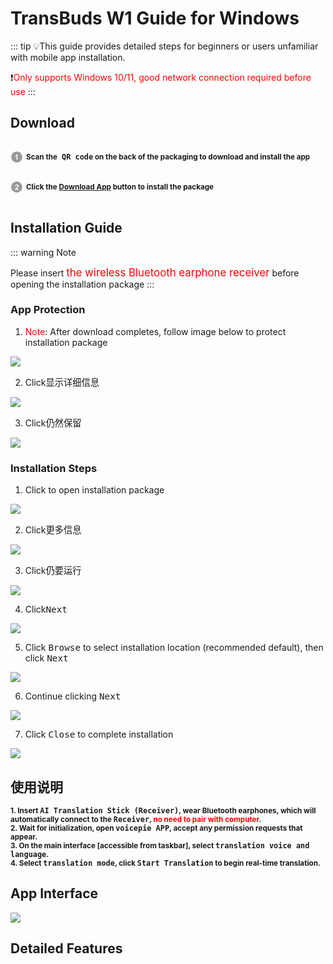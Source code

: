 # TransBuds W1 Guide for Windows

::: tip 💡This guide provides detailed steps for beginners or users unfamiliar with mobile app installation.

❗️<font style="color: red">Only supports Windows 10/11, good network connection required before use</font>
:::

## Download

<p style="display: inline-block; vertical-align: middle; margin-right: 5px;">
  <svg t="1731483445691" class="icon" viewBox="0 0 1024 1024" version="1.1" xmlns="http://www.w3.org/2000/svg" p-id="22931" width="20" height="20">
    <path d="M512.045025 962.874851c-248.349251 0-449.65507-201.846124-449.65507-450.919876 0-248.984724 201.305819-450.830849 449.65507-450.830849 248.261247 0 449.565019 201.846124 449.565019 450.830849C961.610044 761.028727 760.306272 962.874851 512.045025 962.874851L512.045025 962.874851zM572.751642 289.933345l-69.211315 0c-9.766434 27.322275-27.685549 51.116191-53.835116 71.65497-26.054399 20.446681-50.302663 34.288944-72.557526 41.61684l0 77.535911c42.346457-14.023388 79.07701-35.555797 110.197798-64.778352l0 322.720076 85.406159 0L572.751642 289.933345 572.751642 289.933345z" fill="#999999" p-id="22932"></path>
  </svg>
</p><strong><small>Scan the<big><code> QR code</code></big> on the back of the packaging to download and install the app</small></strong><br>

<p style="display: inline-block; vertical-align: middle; margin-right: 5px;">
  <svg t="1731484117001" class="icon" viewBox="0 0 1024 1024" version="1.1" xmlns="http://www.w3.org/2000/svg" p-id="24111" width="20" height="20">
    <path d="M511.950881 962.833919c-248.254084 0-449.561949-201.849194-449.561949-450.833919S263.696798 61.166081 511.950881 61.166081c248.353344 0 449.659163 201.848171 449.659163 450.832895S760.305249 962.833919 511.950881 962.833919L511.950881 962.833919zM662.141532 665.532769 492.320798 665.532769c4.433986-7.780197 10.224876-15.652492 17.46579-23.793916 7.143701-8.142447 24.246217-24.608467 51.2922-49.399083 27.053146-24.789593 45.695738-43.788296 56.095599-56.997132 15.566534-19.905352 26.962072-38.904055 34.202986-57.08923 7.147794-18.186198 10.765181-37.366026 10.765181-57.45148 0-35.374672-12.573363-64.87045-37.636179-88.665389-25.15389-23.793916-59.715033-35.646871-103.595426-35.646871-40.077787 0-73.464175 10.222829-100.246145 30.761608-26.689872 20.537755-42.61047 54.374398-47.676859 101.602026l85.408205 8.504698c1.629103-25.060769 7.688099-42.974767 18.0941-53.740972 10.492982-10.766205 24.608467-16.194844 42.340317-16.194844 17.915022 0 31.940456 5.15644 42.070164 15.380292 10.226922 10.313903 15.293311 24.970718 15.293311 44.061518 0 17.281595-5.884011 34.742269-17.640776 52.475142-8.69094 12.846586-32.212656 37.184901-70.665433 73.194022-47.772027 44.512796-79.794347 80.250742-95.994308 107.120716-16.192797 26.962072-25.877367 55.461149-29.127388 85.498256l299.375391 0L662.141532 665.532769 662.141532 665.532769z" fill="#999999" p-id="24112"></path>
  </svg>
</p><strong><small>Click the <a href="https://kikago.tech/bridge/download">Download App</a> button to install the package</small></strong>

## Installation Guide

::: warning Note

Please insert <big><font style="color: red">the wireless Bluetooth earphone receiver</font></big> before opening the installation package
:::

### App Protection

1. <font style="color: red">Note</font>: After download completes, follow image below to protect installation package

![](https://bu.dusays.com/2024/11/15/6736fab95af2c.webp)

2. Click<big><code>显示详细信息</code></big>

![](https://bu.dusays.com/2024/11/15/6736fab95f949.webp)

3. Click<big><code>仍然保留</code></big>

![](https://bu.dusays.com/2024/11/15/6736fab963dbd.webp)

### Installation Steps

1. Click to open installation package

![](https://bu.dusays.com/2024/11/15/6736fcb18082a.webp)

2. Click<big><code>更多信息</code></big>

![](https://bu.dusays.com/2024/11/15/6736fe4bec81f.png)

3. Click<big><code>仍要运行</code></big>

![](https://bu.dusays.com/2024/11/15/6736fcb18640b.webp)

4. Click<big><code>Next</code></big>

![](https://bu.dusays.com/2024/11/15/6736fcb20c256.webp)

5. Click <big><code>Browse</code></big> to select installation location (recommended default), then click <big><code>Next</code></big>

![](https://bu.dusays.com/2024/11/15/6736fcb18b754.webp)

6. Continue clicking <big><code>Next</code></big>

![](https://bu.dusays.com/2024/11/15/6736fcb189469.webp)

7. Click <big><code>Close</code></big> to complete installation

![](https://bu.dusays.com/2024/11/15/6736fcb27a4c8.webp)

## 使用说明

<strong>
<small>1. Insert <big><code>AI Translation Stick (Receiver)</code></big>, wear Bluetooth earphones, which will automatically connect to the <big><code>Receiver</code></big>, <font style="color: red">no need to pair with computer</font>.<br></small>
<small>2. Wait for initialization, open <big><code>voicepie APP</code></big>, accept any permission requests that appear.<br></small> 
<small>3. On the main interface [accessible from taskbar], select <big><code>translation voice and language</code></big>.<br></small> 
<small>4. Select <big><code>translation mode</code></big>, click <big><code>Start Translation</code></big> to begin real-time translation.<br></small> 
</strong>

## App Interface

![](https://bu.dusays.com/2024/11/15/67371c73016d0.png)

## Detailed Features

<DocCard :cards="[
  {
    title: 'Translation Mode',
    description: '',
    avatar: '/img/情景模式.png',
    path: '/en/guide/modes'
  },
  {
    title: 'Broadcast Settings',
    description: '',
    avatar: '/img/设置.png',
    path: '/en/guide/settings'
  },
  {
    title: 'Language/Voice Selection',
    description: '',
    avatar: '/img/语种切换.png',
    path: '/en/guide/language'
  },
    {
    title: 'Other Features',
    description: '',
    avatar: '/img/其它.png',
    path: '/en/guide/other'
  }
]" />
